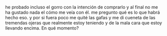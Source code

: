 he probado incluso el gorro con la intención de comprarlo y al final no me ha gustado nada el cómo me veía con él. me pregunto qué es lo que habrá hecho eso. y por si fuera poco me quité las gafas y me di cueneta de las tremendas ojeras que realmente estoy teniendo y de la mala cara que estoy llevando encima. En qué momento?